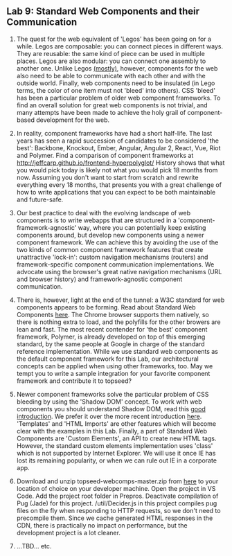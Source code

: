 ## Lab 9: Standard Web Components and their Communication 

1. The quest for the web equivalent of 'Legos' has been going on for a while. Legos are composable: you can connect pieces in different ways. They are reusable: the same kind of piece can be used in multiple places. Legos are also modular: you can connect one assembly to another one. Unlike Legos <a href='https://www.kickstarter.com/projects/1068475467/brixo-building-blocks-meet-electricity-and-iot' target='_blank'>(mostly)</a>, however, components for the web also need to be able to communicate with each other and with the outside world. Finally, web components need to be insulated (in Lego terms, the color of one item must not 'bleed' into others). CSS 'bleed' has been a particular problem of older web component frameworks. To find an overall solution for great web components is not trivial, and many attempts have been made to achieve the holy grail of component-based development for the web.

2. In reality, component frameworks have had a short half-life. The last years has seen a rapid succession of candidates to be considered 'the best': Backbone, Knockout, Ember, Angular, Angular 2, React, Vue, Riot and Polymer. Find a comparison of component frameworks at <a href='http://jeffcarp.github.io/frontend-hyperpolyglot/' target='_blank'>http://jeffcarp.github.io/frontend-hyperpolyglot/</a> History shows that what you would pick today is likely not what you would pick 18 months from now. Assuming you don't want to start from scratch and rewrite everything every 18 months, that presents you with a great challenge of how to write applications that you can expect to be both maintainable and future-safe.

3. Our best practice to deal with the evolving landscape of web components is to write webapps that are structured in a 'component-framework-agnostic' way, where you can potentially keep existing components around, but develop new components using a newer component framework. We can achieve this by avoiding the use of the two kinds of common component framework features that create unattractive 'lock-in': custom navigation mechanisms (routers) and framework-specific component communication implementations. We advocate using the browser's great native navigation mechanisms (URL and browser history) and framework-agnostic component communication. 

4. There is, however, light at the end of the tunnel: a W3C standard for web components appears to be forming.  Read about Standard Web Components <a href='https://en.wikipedia.org/wiki/Web_Components' target='_blank'>here</a>. The Chrome browser supports them natively, so there is nothing extra to load, and the polyfills for the other browers are lean and fast. The most recent contender for 'the best' component framework, Polymer, is already developed on top of this emerging standard, by the same people at Google in charge of the standard reference implementation. While we use standard web components as the default component framework for this Lab, our architectural concepts can be applied when using other frameworks, too. May we tempt you to write a sample integration for your favorite component framework and contribute it to topseed?

5. Newer component frameworks solve the particular problem of CSS bleeding by using the 'Shadow DOM' concept. To work with web components you should understand Shadow DOM, read this <a href='https://www.html5rocks.com/en/tutorials/webcomponents/shadowdom/' target='_blank'>good introduction</a>. We prefer it over the more recent introduction 
<a href='https://developers.google.com/web/fundamentals/getting-started/primers/shadowdom' target='_blank'>here</a>. 'Templates' and 'HTML Imports' are other features which will become clear with the examples in this Lab. Finally, a part of Standard Web Components are 'Custom Elements', an API to create new HTML tags. However, the standard custom elements implementation uses 'class' which is not supported by Internet Explorer. We will use it once IE has lost its remaining popularity, or when we can rule out IE in a corporate app. 

6. Download and unzip topseed-webcomps-master.zip from <a href='https://github.com/topseed/topseed-webcomps' target='_blank'>here</a> to your location of choice on your developer machine. Open the project in VS Code. Add the project root folder in Prepros. Deactivate compilation of Pug (Jade) for this project. /util/Decider.js in this project compiles pug files on the fly when responding to HTTP requests, so we don't need to precompile them. Since we cache generated HTML responses in the CDN, there is practically no impact on performance, but the development project is a lot cleaner. 

7. ...TBD... etc.

